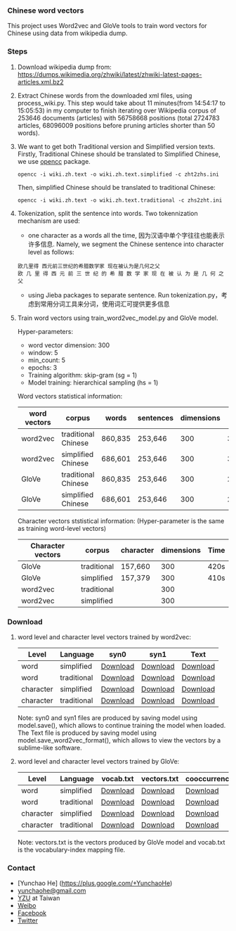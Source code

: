 ### Chinese word vectors

This project uses Word2vec and GloVe tools to train word vectors for Chinese using data from wikipedia dump.

### Steps

1. Download wikipedia dump from: https://dumps.wikimedia.org/zhwiki/latest/zhwiki-latest-pages-articles.xml.bz2

2. Extract Chinese words from the downloaded xml files, using process_wiki.py. This step would take about 11 minutes(from 14:54:17 to 15:05:53) in my computer to finish iterating over Wikipedia corpus of 253646 documents (articles) with 56758668 positions (total 2724783 articles, 68096009 positions before pruning articles shorter than 50 words).

3. We want to get both Traditional version and Simplified version texts. Firstly, Traditional Chinese should be translated to Simplified Chinese, we use [opencc](https://github.com/BYVoid/OpenCC) package.

    ```
    opencc -i wiki.zh.text -o wiki.zh.text.simplified -c zht2zhs.ini
    ```
    Then, simplified Chinese should be translated to traditional Chinese:
    
    ```
    opencc -i wiki.zh.text -o wiki.zh.text.traditional -c zhs2zht.ini
    ```
    
4. Tokenization, split the sentence into words. Two tokennization mechanism are used: 

    * one character as a words all the time, 因为汉语中单个字往往也能表示许多信息. Namely, we segment the Chinese sentence into character level as follows:
     
     ```
     欧几里得 西元前三世纪的希腊数学家 现在被认为是几何之父
     欧 几 里 得 西 元 前 三 世 纪 的 希 腊 数 学 家 现 在 被 认 为 是 几 何 之 父
     ```
    
    * using Jieba packages to separate sentence. Run tokenization.py，考虑到常用分词工具来分词，使用词汇可提供更多信息
    
5. Train word vectors using train_word2vec_model.py and GloVe model.

   Hyper-parameters:
   
   * word vector dimension: 300
   * window: 5
   * min_count: 5
   * epochs: 3
   * Training algorithm: skip-gram (sg = 1)
   * Model training: hierarchical sampling (hs = 1)
   
   Word vectors statistical information: 
   
   |word vectors|corpus|words|sentences|dimensions|Time|
   |------|------|------|------|------|------|
   |word2vec|traditional Chinese|860,835|253,646|300|3,086.8s|
   |word2vec|simplified Chinese|686,601|253,646|300|3,186.9s|
   |GloVe|traditional Chinese|860,835|253,646|300|2,160.0s|
   |GloVe|simplified Chinese|686,601|253,646|300|2,280.0s|

   Character vectors ststistical information: (Hyper-parameter is the same as training word-level vectors)
   
   |Character vectors|corpus|character|dimensions|Time|
   |------|------|------|------|------|
   |GloVe|traditional|157,660|300|420s|
   |GloVe|simplified|157,379|300|410s|
   |word2vec|traditional||300||
   |word2vec|simplified||300||
   
### Download

1. word level and character level vectors trained by word2vec:

    |Level|Language|syn0|syn1|Text|
    |-----|-----|-----|-----|-----|
    |word|simplified|[Download]()|[Download]()|[Download]()|
    |word|traditional|[Download]()|[Download]()|[Download]()|
    |character|simplified|[Download]()|[Download]()|[Download]()|
    |character|traditional|[Download]()|[Download]()|[Download]()|
    
    Note: syn0 and syn1 files are produced by saving model using model.save(), which allows to continue training the model when loaded. The Text file is produced by saving model using model.save_word2vec_format(), which allows to view the vectors by a sublime-like software.
    
2. word level and character level vectors trained by GloVe:

    |Level|Language|vocab.txt|vectors.txt|cooccurrence.bin|
    |-----|-----|-----|-----|-----|
    |word|simplified|[Download]()|[Download]()|[Download]()|
    |word|traditional|[Download]()|[Download]()|[Download]()|
    |character|simplified|[Download]()|[Download]()|[Download]()|
    |character|traditional|[Download]()|[Download]()|[Download]()|
    
    Note: vectors.txt is the vectors produced by GloVe model and vocab.txt is the vocabulary-index mapping file.


### Contact

* [Yunchao He] (https://plus.google.com/+YunchaoHe)
* yunchaohe@gmail.com
* [YZU](http://www.yzu.edu.tw/) at Taiwan
* [Weibo](http://weibo.com/heyunchao)
* [Facebook](https://www.facebook.com/yunchao.h)
* [Twitter](https://twitter.com/candlewill)